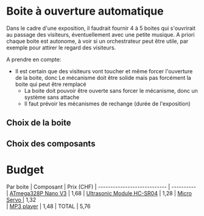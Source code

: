 # Boite à ouverture automatique

Dans le cadre d'une exposition, il faudrait fournir 4 à 5 boites qui s'ouvrirait au passage des visiteurs, éventuellement avec une petite musique.
A priori chaque boite est autonome, à voir si un orchestrateur peut être utile, par exemple pour attirer le regard des visiteurs.

A prendre en compte:
- Il est certain que des visiteurs vont toucher et même forcer l'ouverture de la boite, donc
 Le mécanisme doit être solide mais pas forcément la boite qui peut être remplacé
   - La boite doit pouvoir être ouverte sans forcer le mécanisme, donc un système sans attache
   - Il faut prévoir les mécanismes de rechange (durée de l'exposition)


## Choix de la boite


## Choix des composants


# Budget 
Par boite
| Composant                    | Prix (CHF)
| ---------------------------- | ---------- 
| [ATmega328P Nano V3](https://www.banggood.com/Geekcreit-ATmega328P-Nano-V3-Controller-Board-Improved-Version-Module-Development-Board-p-940937.html?rmmds=myorder&cur_warehouse=CN) | 1,68
| [Ultrasonic Module HC-SR04](https://www.banggood.com/Wholesale-Geekcreit-Ultrasonic-Module-HC-SR04-Distance-Measuring-Ranging-Transducer-Sensor-DC-5V-2-450cm-p-40313.html?rmmds=myorder&cur_warehouse=CN)  | 1,28
| [ Micro Servo ](https://www.banggood.com/6PCS-SG90-Mini-Analog-Gear-Micro-Servo-9g-For-RC-Airplane-Helicopter-p-1078614.html?rmmds=myorder&cur_warehouse=CN) |  1,32              
| [ MP3 player](http://www.banggood.com/Geekcreit-DFPlayer-Mini-MP3-Player-Module-MP3-Voice-Audio-Decoder-Board-For-Supporting-TF-Card-U-Disk-IOSerial-PortAD-p-969191.html?akmClientCountry=CH&rmmds=cart_middle_products&cur_warehouse=CN) | 1,48 
| TOTAL | 5,76

